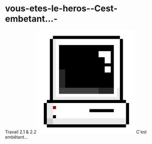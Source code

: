 # vous-etes-le-heros--Cest-embetant...-
Travail 2.1 &amp; 2.2
<img src="assets/pc.png"/>
C'est embêtant...
